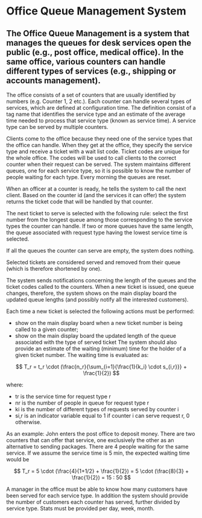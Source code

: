 # Office Queue Management System

## The Office Queue Management is a system that manages the queues for desk services open the public (e.g., post office, medical office). In the same office, various counters can handle different types of services (e.g., shipping or accounts management).

The office consists of a set of counters that are usually identified by numbers (e.g. Counter 1, 2 etc.). Each counter can handle several types of services, which are defined at configuration time. The definition consist of a tag name that identifies the service type and an estimate of the average time needed to process that service type (known as service time). A service type can be served by multiple counters.

Clients come to the office because they need one of the service types that the office can handle. When they get at the office, they specify the service type and receive a ticket with a wait list code. Ticket codes are unique for the whole office. The codes will be used to call clients to the correct counter when their request can be served. The system maintains different queues, one for each service type, so it is possible to know the number of people waiting for each type. Every morning the queues are reset.

When an officer at a counter is ready, he tells the system to call the next client. Based on the counter id (and the services it can offer) the system returns the ticket code that will be handled by that counter.

The next ticket to serve is selected with the following rule: select the first number from the longest queue among those corresponding to the service types the counter can handle. If two or more queues have the same length, the queue associated with request type having the lowest service time is selected.

If all the queues the counter can serve are empty, the system does nothing.

Selected tickets are considered served and removed from their queue (which is therefore shortened by one).

The system sends notifications concerning the length of the queues and the ticket codes called to the counters. When a new ticket is issued, one queue changes, therefore, the system shows on the main display board the updated queue lengths (and possibly notify all the interested customers).

Each time a new ticket is selected the following actions must be performed:
- show on the main display board when a new ticket number is being called to a given counter;
- show on the main display board the updated length of the queue associated with the type of served ticket
The system should also provide an estimate of the waiting (minimum) time for the holder of a given ticket number. The waiting time is evaluated as:

$$
T_r = t_r \cdot (\frac{n_r}{\sum_{i=1}{\frac{1}{k_i} \cdot s_{i,r}}} + \frac{1}{2})
$$

where:
- tr is the service time for request type r
- nr is the number of people in queue for request type r
- ki is the number of different types of requests served by counter i
- si,r is an indicator variable equal to 1 if counter i can serve request r, 0 otherwise.

As an example:
John enters the post office to deposit money. There are two counters that can offer that service, one exclusively
the other as an alternative to sending packages. There are 4 people waiting for the same service.
If we assume the service time is 5 min, the expected waiting time would be

$$
T_r = 5 \cdot (\frac{4}{1+1/2} + \frac{1}{2}) = 5 \cdot (\frac{8}{3} + \frac{1}{2}) = 15 : 50
$$

A manager in the office must be able to know how many customers have been served for each service type. In addition the
system should provide the number of customers each counter has served, further divided by service type. Stats must be
provided per day, week, month.
